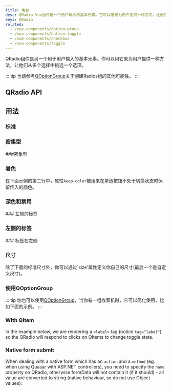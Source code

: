 ```yaml
---
title: 电台
desc: QRadio Vue组件是一个用户输入的基本元素。它可以用来为用户提供一种方式，让他们从多个选择中挑选一个选项。
keys: QRadio
related:
  - /vue-components/option-group
  - /vue-components/button-toggle
  - /vue-components/checkbox
  - /vue-components/toggle
---
```


QRadio组件是另一个用于用户输入的基本元素。你可以用它来为用户提供一种方法，让他们从多个选择中挑选一个选项。

::: tip
也请参考[QOptionGroup](/vue-components/option-group)关于创建Radios组的其他可能性。
:::

## QRadio API

<doc-api file="QRadio" />

## 用法

### 标准

<doc-example title="标准" file="QLadio/Standard" />

### 密集型

<doc-example title="密集" file="QRadio/Dense" /> ###密集型

### 着色

在下面示例的第二行中，属性`keep-color`被用来在单选按钮不处于切换状态时保留传入的颜色。

<doc-example title="着色" file="QLadio/Coloring" />

### 深色和禁用

<doc-example title="在黑暗背景下" file="QRadio/OnDarkBackground" dark />

<doc-example title="禁用" file="QRadio/Disable" /> ### 左侧的标签

### 左侧的标签

<doc-example title="标签在左侧" file="QRadio/LabelPosition" /> ### 标签在左侧

### 尺寸

除了下面的标准尺寸外，你可以通过`size'属性定义你自己的尺寸(最后一个是自定义尺寸)。

<doc-example title="标准尺寸" file="QLadio/StandardSizes" />

### 使用QOptionGroup

::: tip
你也可以使用[QOptionGroup](/vue-components/option-group)，当你有一组收音机时，它可以简化使用，比如下面的示例。
:::

<doc-example title="Usage with QOptionGroup" file="QRadio/OptionGroup" />

### With QItem

In the example below, we are rendering a `<label>` tag (notice `tag="label"`) so the QRadio will respond to clicks on QItems to change toggle state.

<doc-example title="With QItem" file="QRadio/InaList" />

### Native form submit

When dealing with a native form which has an `action` and a `method` (eg. when using Quasar with ASP.NET controllers), you need to specify the `name` property on QRadio, otherwise formData will not contain it (if it should) - all value are converted to string (native behaviour, so do not use Object values):

<doc-example title="Native form" file="QRadio/NativeForm" />

